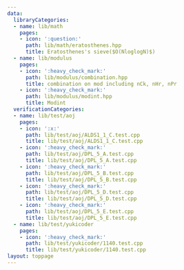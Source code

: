 ```yaml
---
data:
  libraryCategories:
  - name: lib/math
    pages:
    - icon: ':question:'
      path: lib/math/eratosthenes.hpp
      title: Eratosthenes's sieve($O(NloglogN)$)
  - name: lib/modulus
    pages:
    - icon: ':heavy_check_mark:'
      path: lib/modulus/combination.hpp
      title: combination on mod including nCk, nHr, nPr
    - icon: ':heavy_check_mark:'
      path: lib/modulus/modint.hpp
      title: Modint
  verificationCategories:
  - name: lib/test/aoj
    pages:
    - icon: ':x:'
      path: lib/test/aoj/ALDS1_1_C.test.cpp
      title: lib/test/aoj/ALDS1_1_C.test.cpp
    - icon: ':heavy_check_mark:'
      path: lib/test/aoj/DPL_5_A.test.cpp
      title: lib/test/aoj/DPL_5_A.test.cpp
    - icon: ':heavy_check_mark:'
      path: lib/test/aoj/DPL_5_B.test.cpp
      title: lib/test/aoj/DPL_5_B.test.cpp
    - icon: ':heavy_check_mark:'
      path: lib/test/aoj/DPL_5_D.test.cpp
      title: lib/test/aoj/DPL_5_D.test.cpp
    - icon: ':heavy_check_mark:'
      path: lib/test/aoj/DPL_5_E.test.cpp
      title: lib/test/aoj/DPL_5_E.test.cpp
  - name: lib/test/yukicoder
    pages:
    - icon: ':heavy_check_mark:'
      path: lib/test/yukicoder/1140.test.cpp
      title: lib/test/yukicoder/1140.test.cpp
layout: toppage
---
```

